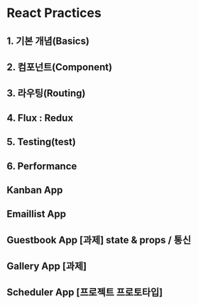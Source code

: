 # React Practices

## 1. 기본 개념(Basics)

## 2. 컴포넌트(Component)

## 3. 라우팅(Routing)

## 4. Flux : Redux

## 5. Testing(test)

## 6. Performance

## Kanban App
## Emaillist App
## Guestbook App    [과제] state & props / 통신
## Gallery App      [과제]
## Scheduler App    [프로젝트 프로토타입]